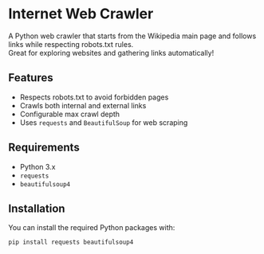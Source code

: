 # Internet Web Crawler

A Python web crawler that starts from the Wikipedia main page and follows links while respecting robots.txt rules.  
Great for exploring websites and gathering links automatically!

## Features

- Respects robots.txt to avoid forbidden pages  
- Crawls both internal and external links  
- Configurable max crawl depth  
- Uses `requests` and `BeautifulSoup` for web scraping  

## Requirements

- Python 3.x  
- `requests`  
- `beautifulsoup4`  

## Installation

You can install the required Python packages with:

```bash
pip install requests beautifulsoup4

